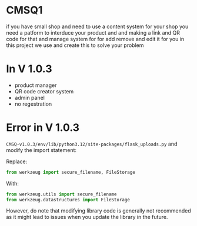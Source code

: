 # CMSQ1

if you have small shop and need to use a content system for your shop you need a patform to interduce your product and and making a link and QR code for that and manage system for for add remove and edit it for you in this project we use and create this to solve your problem

# In V 1.0.3

- product manager
- QR code creator system
- admin panel
- no regestration

# Error in V 1.0.3

`CMSQ-v1.0.3/env/lib/python3.12/site-packages/flask_uploads.py` and modify the import statement:

Replace:

```python
from werkzeug import secure_filename, FileStorage
```

With:

```python
from werkzeug.utils import secure_filename
from werkzeug.datastructures import FileStorage
```

However, do note that modifying library code is generally not recommended as it might lead to issues when you update the library in the future.
